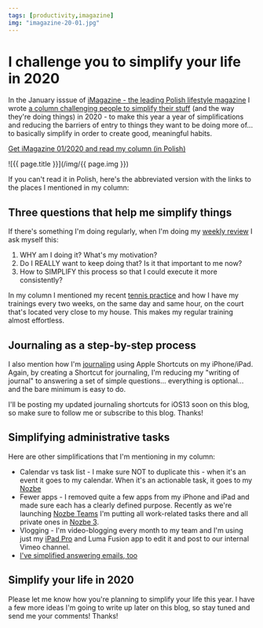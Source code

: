 ```yaml
---
tags: [productivity,imagazine]
img: "imagazine-20-01.jpg"
---
```


# I challenge you to simplify your life in 2020

In the January isssue of [iMagazine - the leading Polish lifestyle magazine](/imagazine) I wrote [a column challenging people to simplify their stuff](/pl/poprostu/) (and the way they're doing things) in 2020 - to make this year a year of simplifications and reducing the barriers of entry to things they want to be doing more of... to basically simplify in order to create good, meaningful habits.

[Get iMagazine 01/2020 and read my column (in Polish)](https://imagazine.pl/2019/12/31/imagazine-1-2020-macbook-pro-16/)

<!--More-->

![{{ page.title }}](/img/{{ page.img }})

If you can't read it in Polish, here's the abbreviated version with the links to the places I mentioned in my column:



## Three questions that help me simplify things

If there's something I'm doing regularly, when I'm doing my [weekly review](https://sliwinski.com/review) I ask myself this:

1. WHY am I doing it? What's my motivation?
2. Do I REALLY want to keep doing that? Is it that important to me now?
3. How to SIMPLIFY this process so that I could execute it more consistently?

In my column I mentioned my recent [tennis practice](https://sliwinski.com/tennis) and how I have my trainings every two weeks, on the same day and same hour, on the court that's located very close to my house. This makes my regular training almost effortless.

## Journaling as a step-by-step process

I also mention how I'm [journaling](https://sliwinski.com/journaling/) using Apple Shortcuts on my iPhone/iPad. Again, by creating a Shortcut for journaling, I'm reducing my "writing of journal" to answering a set of simple questions... everything is optional... and the bare minimum is easy to do.

I'll be posting my updated journaling shortcuts for iOS13 soon on this blog, so make sure to follow me or subscribe to this blog. Thanks!

## Simplifying administrative tasks

Here are other simplifications that I'm mentioning in my column:

- Calendar vs task list - I make sure NOT to duplicate this - when it's an event it goes to my calendar. When it's an actionable task, it goes to my [Nozbe][n]
- Fewer apps - I removed quite a few apps from my iPhone and iPad and made sure each has a clearly defined purpose. Recently as we're launching [Nozbe Teams](https://nozbe.com/teams) I'm putting all work-related tasks there and all private ones in [Nozbe 3][n].
- Vlogging - I'm video-blogging every month to my team and I'm using just my [iPad Pro](/ipadonly) and Luma Fusion app to edit it and post to our internal Vimeo channel.
- [I've simplified answering emails, too](https://sliwinski.com/emailing-like-texting)

## Simplify your life in 2020

Please let me know how you're planning to simplify your life this year. I have a few more ideas I'm going to write up later on this blog, so stay tuned and send me your comments! Thanks!


[n]: https://nozbe.com/?a=mike
[p]: https://thepodcast.fm/